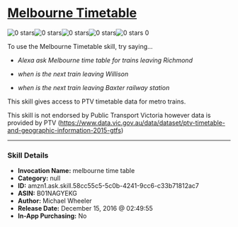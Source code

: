 # [Melbourne Timetable](http://alexa.amazon.com/#skills/amzn1.ask.skill.58cc55c5-5c0b-4241-9cc6-c33b71812ac7)
![0 stars](../../images/ic_star_border_black_18dp_1x.png)![0 stars](../../images/ic_star_border_black_18dp_1x.png)![0 stars](../../images/ic_star_border_black_18dp_1x.png)![0 stars](../../images/ic_star_border_black_18dp_1x.png)![0 stars](../../images/ic_star_border_black_18dp_1x.png) 0

To use the Melbourne Timetable skill, try saying...

* *Alexa ask Melbourne time table for trains leaving Richmond*

* *when is the next train leaving Willison*

* *when is the next train leaving Baxter railway station*

This skill gives access to PTV timetable data for metro trains. 

This skill is not endorsed by Public Transport Victoria however data is provided by PTV (https://www.data.vic.gov.au/data/dataset/ptv-timetable-and-geographic-information-2015-gtfs)

***

### Skill Details

* **Invocation Name:** melbourne time table
* **Category:** null
* **ID:** amzn1.ask.skill.58cc55c5-5c0b-4241-9cc6-c33b71812ac7
* **ASIN:** B01NAGYEKG
* **Author:** Michael Wheeler
* **Release Date:** December 15, 2016 @ 02:49:55
* **In-App Purchasing:** No
